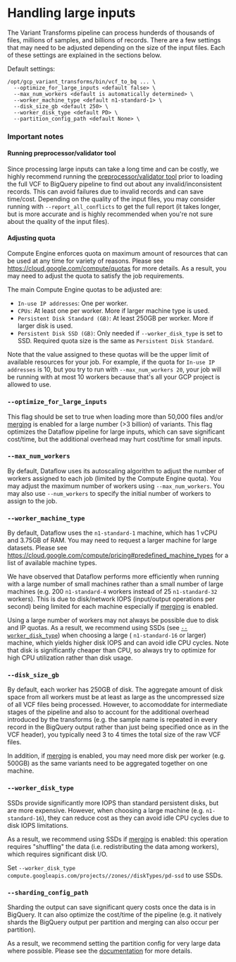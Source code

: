 # Handling large inputs

The Variant Transforms pipeline can process hunderds of thousands of files,
millions of samples, and billions of records. There are a few settings that
may need to be adjusted depending on the size of the input files. Each of these
settings are explained in the sections below.

Default settings:

```
/opt/gcp_variant_transforms/bin/vcf_to_bq ... \
  --optimize_for_large_inputs <default false> \
  --max_num_workers <default is automatically determined> \
  --worker_machine_type <default n1-standard-1> \
  --disk_size_gb <default 250> \
  --worker_disk_type <default PD> \
  --partition_config_path <default None> \
```

### Important notes

#### Running preprocessor/validator tool

Since processing large inputs can take a long time and can be costly, we highly
recommend running the [preprocessor/validator tool](vcf_files_preprocessor.md)
prior to loading the full VCF to BigQuery pipeline to find out about any
invalid/inconsistent records. This can avoid failures due to invalid records
and can save time/cost. Depending on the quality of the input files, you may
consider running with `--report_all_conflicts` to get the full report (it takes
longer, but is more accurate and is highly recommended when you're not sure
about the quality of the input files).

#### Adjusting quota

Compute Engine enforces quota on maximum amount of resources that can be used
at any time for variety of reasons. Please see
https://cloud.google.com/compute/quotas for more details. As a result, you may
need to adjust the quota to satisfy the job requirements.

The main Compute Engine quotas to be adjusted are:
* `In-use IP addresses`: One per worker.
* `CPUs`: At least one per worker. More if larger machine type is used.
* `Persistent Disk Standard (GB)`: At least 250GB per worker. More if larger
  disk is used.
* `Persistent Disk SSD (GB)`: Only needed if `--worker_disk_type` is set to SSD.
  Required quota size is the same as `Persistent Disk Standard`.

Note that the value assigned to these quotas will be the upper limit of
available resources for your job. For example, if the quota for
`In-use IP addresses` is 10, but you try to run with `--max_num_workers 20`,
your job will be running with at most 10 workers because that's all your GCP
project is allowed to use.

### `--optimize_for_large_inputs`

This flag should be set to true when loading more than 50,000 files and/or
[merging](variant_merging.md) is enabled for a large number (>3 billion)
of variants. This flag optimizes the Dataflow pipeline for large inputs, which
can save significant cost/time, but the additional overhead may hurt cost/time
for small inputs.

### `--max_num_workers`

By default, Dataflow uses its autoscaling algorithm to adjust the number of
workers assigned to each job (limited by the Compute Engine quota). You may
adjust the maximum number of workers using `--max_num_workers`. You may also use
`--num_workers` to specify the initial number of workers to assign to the job.

### `--worker_machine_type`

By default, Dataflow uses the `n1-standard-1` machine, which has 1 vCPU and
3.75GB of RAM. You may need to request a larger machine for large datasets.
Please see https://cloud.google.com/compute/pricing#predefined_machine_types
for a list of available machine types.

We have observed that Dataflow performs more efficiently when running
with a large number of small machines rather than a small number of large
machines (e.g. 200 `n1-standard-4` workers instead of 25 `n1-standard-32`
workers). This is due to disk/network IOPS (input/output operations per second)
being limited for each machine especially if [merging](variant_merging.md) is
enabled.

Using a large number of workers may not always be possible due to disk and
IP quotas. As a result, we recommend using SSDs (see
[`--worker_disk_type`](#--worker_disk_type)) when choosing a large (
`n1-standard-16` or larger) machine, which yields higher disk IOPS and can avoid
idle CPU cycles. Note that disk is significantly cheaper than CPU, so always try
to optimize for high CPU utilization rather than disk usage.

### `--disk_size_gb`

By default, each worker has 250GB of disk. The aggregate amount of disk space
from all workers must be at least as large as the uncompressed size of all VCF
files being processed. However, to accomoddate for intermediate stages of the
pipeline and also to account for the additional overhead introduced by the
transforms (e.g. the sample name is repeated in every record in the BigQuery
output rather than just being specified once as in the VCF header), you
typically need 3 to 4 times the total size of the raw VCF files.

In addition, if [merging](variant_merging.md) is enabled, you may
need more disk per worker (e.g. 500GB) as the same variants need to be
aggregated together on one machine.

### `--worker_disk_type`

SSDs provide significantly more IOPS than standard persistent disks, but are
more expensive. However, when choosing a large machine (e.g. `n1-standard-16`),
they can reduce cost as they can avoid idle CPU cycles due to disk IOPS
limitations.

As a result, we recommend using SSDs if [merging](variant_merge.md) is enabled:
this operation requires "shuffling" the data (i.e. redistributing the data
among workers), which requires significant disk I/O.

Set
`--worker_disk_type compute.googleapis.com/projects//zones//diskTypes/pd-ssd`
to use SSDs.

### `--sharding_config_path`

Sharding the output can save significant query costs once the data is in
BigQuery. It can also optimize the cost/time of the pipeline (e.g. it natively
shards the BigQuery output per partition and merging can also occur per
partition).

As a result, we recommend setting the partition config for very large data
where possible. Please see the [documentation](sharding.md) for more
details.
